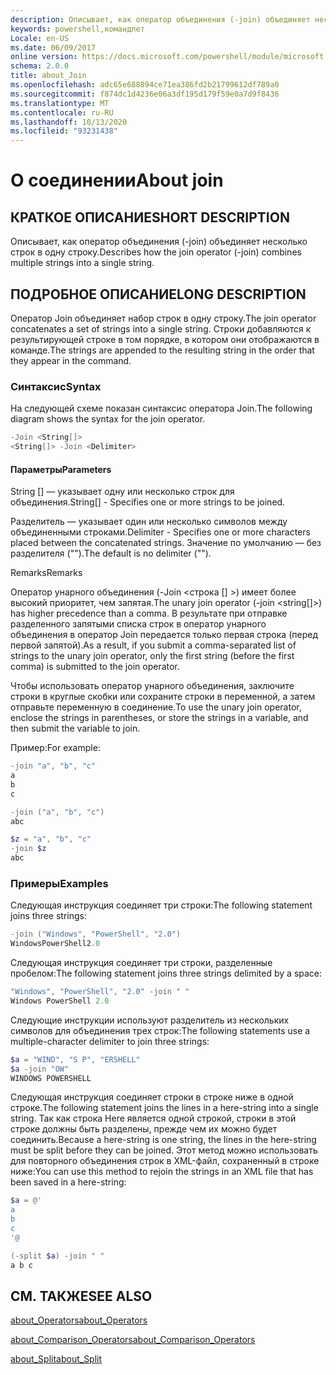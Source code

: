 ```yaml
---
description: Описывает, как оператор объединения (-join) объединяет несколько строк в одну строку.
keywords: powershell,командлет
Locale: en-US
ms.date: 06/09/2017
online version: https://docs.microsoft.com/powershell/module/microsoft.powershell.core/about/about_join?view=powershell-6&WT.mc_id=ps-gethelp
schema: 2.0.0
title: about_Join
ms.openlocfilehash: adc65e688894ce71ea386fd2b21799612df789a0
ms.sourcegitcommit: f874dc1d4236e06a3df195d179f59e0a7d9f8436
ms.translationtype: MT
ms.contentlocale: ru-RU
ms.lasthandoff: 10/13/2020
ms.locfileid: "93231438"
---
```

# <a name="about-join"></a><span data-ttu-id="3193a-104">О соединении</span><span class="sxs-lookup"><span data-stu-id="3193a-104">About join</span></span>

## <a name="short-description"></a><span data-ttu-id="3193a-105">КРАТКОЕ ОПИСАНИЕ</span><span class="sxs-lookup"><span data-stu-id="3193a-105">SHORT DESCRIPTION</span></span>
<span data-ttu-id="3193a-106">Описывает, как оператор объединения (-join) объединяет несколько строк в одну строку.</span><span class="sxs-lookup"><span data-stu-id="3193a-106">Describes how the join operator (-join) combines multiple strings into a single string.</span></span>

## <a name="long-description"></a><span data-ttu-id="3193a-107">ПОДРОБНОЕ ОПИСАНИЕ</span><span class="sxs-lookup"><span data-stu-id="3193a-107">LONG DESCRIPTION</span></span>

<span data-ttu-id="3193a-108">Оператор Join объединяет набор строк в одну строку.</span><span class="sxs-lookup"><span data-stu-id="3193a-108">The join operator concatenates a set of strings into a single string.</span></span> <span data-ttu-id="3193a-109">Строки добавляются к результирующей строке в том порядке, в котором они отображаются в команде.</span><span class="sxs-lookup"><span data-stu-id="3193a-109">The strings are appended to the resulting string in the order that they appear in the command.</span></span>

### <a name="syntax"></a><span data-ttu-id="3193a-110">Синтаксис</span><span class="sxs-lookup"><span data-stu-id="3193a-110">Syntax</span></span>

<span data-ttu-id="3193a-111">На следующей схеме показан синтаксис оператора Join.</span><span class="sxs-lookup"><span data-stu-id="3193a-111">The following diagram shows the syntax for the join operator.</span></span>

```powershell
-Join <String[]>
<String[]> -Join <Delimiter>
```

#### <a name="parameters"></a><span data-ttu-id="3193a-112">Параметры</span><span class="sxs-lookup"><span data-stu-id="3193a-112">Parameters</span></span>

<span data-ttu-id="3193a-113">String [] — указывает одну или несколько строк для объединения.</span><span class="sxs-lookup"><span data-stu-id="3193a-113">String[] - Specifies one or more strings to be joined.</span></span>

<span data-ttu-id="3193a-114">Разделитель — указывает один или несколько символов между объединенными строками.</span><span class="sxs-lookup"><span data-stu-id="3193a-114">Delimiter - Specifies one or more characters placed between the concatenated strings.</span></span> <span data-ttu-id="3193a-115">Значение по умолчанию — без разделителя ("").</span><span class="sxs-lookup"><span data-stu-id="3193a-115">The default is no delimiter ("").</span></span>

<span data-ttu-id="3193a-116">Remarks</span><span class="sxs-lookup"><span data-stu-id="3193a-116">Remarks</span></span>

<span data-ttu-id="3193a-117">Оператор унарного объединения (-Join <строка [] >) имеет более высокий приоритет, чем запятая.</span><span class="sxs-lookup"><span data-stu-id="3193a-117">The unary join operator (-join <string[]>) has higher precedence than a comma.</span></span> <span data-ttu-id="3193a-118">В результате при отправке разделенного запятыми списка строк в оператор унарного объединения в оператор Join передается только первая строка (перед первой запятой).</span><span class="sxs-lookup"><span data-stu-id="3193a-118">As a result, if you submit a comma-separated list of strings to the unary join operator, only the first string (before the first comma) is submitted to the join operator.</span></span>

<span data-ttu-id="3193a-119">Чтобы использовать оператор унарного объединения, заключите строки в круглые скобки или сохраните строки в переменной, а затем отправьте переменную в соединение.</span><span class="sxs-lookup"><span data-stu-id="3193a-119">To use the unary join operator, enclose the strings in parentheses, or store the strings in a variable, and then submit the variable to join.</span></span>

<span data-ttu-id="3193a-120">Пример:</span><span class="sxs-lookup"><span data-stu-id="3193a-120">For example:</span></span>

```powershell
-join "a", "b", "c"
a
b
c

-join ("a", "b", "c")
abc

$z = "a", "b", "c"
-join $z
abc
```

### <a name="examples"></a><span data-ttu-id="3193a-121">Примеры</span><span class="sxs-lookup"><span data-stu-id="3193a-121">Examples</span></span>

<span data-ttu-id="3193a-122">Следующая инструкция соединяет три строки:</span><span class="sxs-lookup"><span data-stu-id="3193a-122">The following statement joins three strings:</span></span>

```powershell
-join ("Windows", "PowerShell", "2.0")
WindowsPowerShell2.0
```

<span data-ttu-id="3193a-123">Следующая инструкция соединяет три строки, разделенные пробелом:</span><span class="sxs-lookup"><span data-stu-id="3193a-123">The following statement joins three strings delimited by a space:</span></span>

```powershell
"Windows", "PowerShell", "2.0" -join " "
Windows PowerShell 2.0
```

<span data-ttu-id="3193a-124">Следующие инструкции используют разделитель из нескольких символов для объединения трех строк:</span><span class="sxs-lookup"><span data-stu-id="3193a-124">The following statements use a multiple-character delimiter to join three strings:</span></span>

```powershell
$a = "WIND", "S P", "ERSHELL"
$a -join "OW"
WINDOWS POWERSHELL
```

<span data-ttu-id="3193a-125">Следующая инструкция соединяет строки в строке ниже в одной строке.</span><span class="sxs-lookup"><span data-stu-id="3193a-125">The following statement joins the lines in a here-string into a single string.</span></span> <span data-ttu-id="3193a-126">Так как строка Here является одной строкой, строки в этой строке должны быть разделены, прежде чем их можно будет соединить.</span><span class="sxs-lookup"><span data-stu-id="3193a-126">Because a here-string is one string, the lines in the here-string must be split before they can be joined.</span></span> <span data-ttu-id="3193a-127">Этот метод можно использовать для повторного объединения строк в XML-файл, сохраненный в строке ниже:</span><span class="sxs-lookup"><span data-stu-id="3193a-127">You can use this method to rejoin the strings in an XML file that has been saved in a here-string:</span></span>

```powershell
$a = @'
a
b
c
'@

(-split $a) -join " "
a b c
```

## <a name="see-also"></a><span data-ttu-id="3193a-128">СМ. ТАКЖЕ</span><span class="sxs-lookup"><span data-stu-id="3193a-128">SEE ALSO</span></span>

[<span data-ttu-id="3193a-129">about_Operators</span><span class="sxs-lookup"><span data-stu-id="3193a-129">about_Operators</span></span>](about_Operators.md)

[<span data-ttu-id="3193a-130">about_Comparison_Operators</span><span class="sxs-lookup"><span data-stu-id="3193a-130">about_Comparison_Operators</span></span>](about_Comparison_Operators.md)

[<span data-ttu-id="3193a-131">about_Split</span><span class="sxs-lookup"><span data-stu-id="3193a-131">about_Split</span></span>](about_Split.md)
